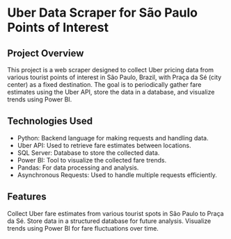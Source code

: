 # Uber Data Scraper for São Paulo Points of Interest
## Project Overview
This project is a web scraper designed to collect Uber pricing data from various tourist points of interest in São Paulo, Brazil, with Praça da Sé (city center) as a fixed destination. The goal is to periodically gather fare estimates using the Uber API, store the data in a database, and visualize trends using Power BI.

## Technologies Used
- Python: Backend language for making requests and handling data.
- Uber API: Used to retrieve fare estimates between locations.
- SQL Server: Database to store the collected data.
- Power BI: Tool to visualize the collected fare trends.
- Pandas: For data processing and analysis.
- Asynchronous Requests: Used to handle multiple requests efficiently.

## Features
Collect Uber fare estimates from various tourist spots in São Paulo to Praça da Sé.
Store data in a structured database for future analysis.
Visualize trends using Power BI for fare fluctuations over time.
